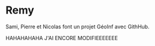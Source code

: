 # Remy

Sami, Pierre et Nicolas font un projet GéoInf avec GithHub.

HAHAHAHAHA J'AI ENCORE MODIFIEEEEEEE